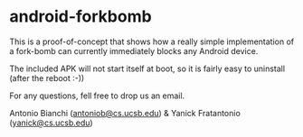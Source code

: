 android-forkbomb
================

This is a proof-of-concept that shows how a really simple implementation of a fork-bomb can currently immediately blocks any Android device.

The included APK will not start itself at boot, so it is fairly easy to uninstall (after the reboot :-))

For any questions, fell free to drop us an email.

Antonio Bianchi (antoniob@cs.ucsb.edu) & Yanick Fratantonio (yanick@cs.ucsb.edu)

